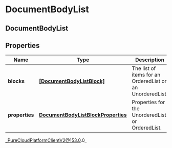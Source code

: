 # DocumentBodyList

## DocumentBodyList

## Properties

|Name | Type | Description | Notes|
|------------ | ------------- | ------------- | -------------|
| **blocks** | [**[DocumentBodyListBlock]**](DocumentBodyListBlock) | The list of items for an OrderedList or an UnorderedList. | |
| **properties** | [**DocumentBodyListBlockProperties**](DocumentBodyListBlockProperties) | Properties for the UnorderedList or OrderedList. | [optional] |



_PureCloudPlatformClientV2@153.0.0_
